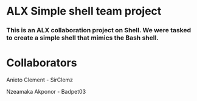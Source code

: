 # ALX Simple shell team project
### This is an ALX collaboration project on Shell. We were tasked to create a simple shell that mimics the Bash shell. 

# Collaborators
Anieto Clement - SirClemz

Nzeamaka Akponor - Badpet03 
